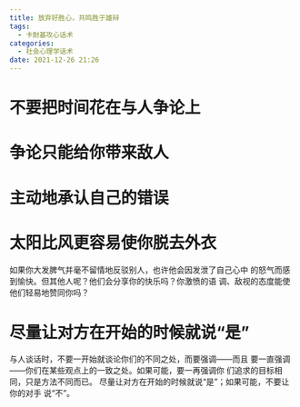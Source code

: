 ```yaml
---
title: 放弃好胜心，共鸣胜于雄辩
tags:
  - 卡耐基攻心话术
categories:
  - 社会心理学话术 
date: 2021-12-26 21:26
---
```


# 不要把时间花在与人争论上

# 争论只能给你带来敌人

# 主动地承认自己的错误

# 太阳比风更容易使你脱去外衣
如果你大发脾气并毫不留情地反驳别人，也许他会因发泄了自己心中
的怒气而感到愉快。但其他人呢？他们会分享你的快乐吗？你激愤的语
调、敌视的态度能使他们轻易地赞同你吗？

# 尽量让对方在开始的时候就说“是”
与人谈话时，不要一开始就谈论你们的不同之处，而要强调——而且
要一直强调——你们在某些观点上的一致之处。如果可能，要一再强调你
们追求的目标相同，只是方法不同而已。
尽量让对方在开始的时候就说“是”；如果可能，不要让你的对手
说“不”。